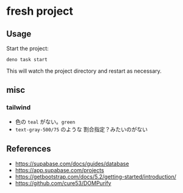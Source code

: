 # fresh project

## Usage

Start the project:

```
deno task start
```

This will watch the project directory and restart as necessary.

## misc
### tailwind
* 色の `teal` がない。`green`
* `text-gray-500/75` のような 割合指定？みたいのがない

## References

* https://supabase.com/docs/guides/database
* https://app.supabase.com/projects
* https://getbootstrap.com/docs/5.2/getting-started/introduction/
* https://github.com/cure53/DOMPurify

